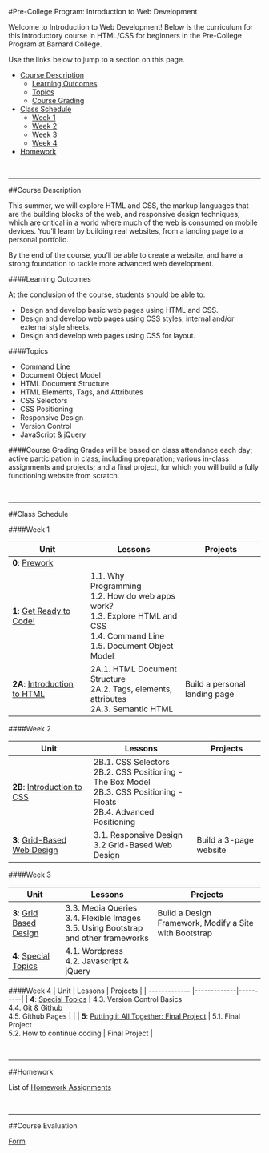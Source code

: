 #Pre-College Program: Introduction to Web Development

Welcome to Introduction to Web Development!  Below is the curriculum for this introductory course in HTML/CSS for beginners in the Pre-College Program at Barnard College. 

Use the links below to jump to a section on this page.

- [Course Description](#description)
	- [Learning Outcomes](#outcomes)
	- [Topics](#topics)
	- [Course Grading](#grading)
- [Class Schedule](#schedule)
	- [Week 1](#week1)
	- [Week 2](#week2)
	- [Week 3](#week3)
	- [Week 4](#week4)
- [Homework](#homework)

<br>
<hr height="10px">

##<a id="description">Course Description</a>

This summer, we will explore HTML and CSS, the markup languages that are the building blocks of the web, and responsive design techniques, which are critical in a world where much of the web is consumed on mobile devices.  You’ll learn by building real websites, from a landing page to a personal portfolio.  

By the end of the course, you’ll be able to create a website, and have a strong foundation to tackle more advanced web development.

####<a id="outcomes">Learning Outcomes</a> 

At the conclusion of the course, students should be able to:

- Design and develop basic web pages using HTML and CSS.
- Design and develop web pages using CSS styles, internal and/or external style sheets.
- Design and develop web pages using CSS for layout.

####<a id="topics">Topics</a>

- Command Line
- Document Object Model
- HTML Document Structure
- HTML Elements, Tags, and Attributes
- CSS Selectors
- CSS Positioning
- Responsive Design
- Version Control
- JavaScript & jQuery

####<a id="grading">Course Grading</a>
Grades will be based on class attendance each day; active participation in class, including preparation; various in-class assignments and projects; and a final project, for which you will build a fully functioning website from scratch.

<br>
<hr height="10px">

##<a id="schedule">Class Schedule</a>

####<a id="week1">Week 1</a>

| Unit          | Lessons     | Projects |
| ------------- |-------------|----------|
| **0**: [Prework](https://github.com/fma2/pcp-intro-web-development/blob/master/units/0-prework.md)  | |  |
| **1**: [Get Ready to Code!](https://github.com/fma2/pcp-intro-web-development/blob/master/units/1-get-ready-to-code.md)  | 1.1. Why Programming <br>1.2. How do web apps work? <br>1.3. Explore HTML and CSS <br>1.4. Command Line<br> 1.5. Document Object Model |  |
| **2A**: [Introduction to HTML]()  | 2A.1. HTML Document Structure <br> 2A.2. Tags, elements, attributes<br> 2A.3. Semantic HTML | Build a personal landing page |

####<a id="week2">Week 2</a>

| Unit          | Lessons     | Projects |
| ------------- |-------------|----------|
| **2B**: [Introduction to CSS]()  |  2B.1. CSS Selectors <br> 2B.2. CSS Positioning - The Box Model <br>2B.3. CSS Positioning - Floats<br>2B.4. Advanced Positioning|  |
| **3**: [Grid-Based Web Design]()  |3.1. Responsive Design<br>3.2 Grid-Based Web Design  | Build a 3-page website |


####<a id="week3">Week 3</a>

| Unit          | Lessons     | Projects |
| ------------- |-------------|----------|
| **3**: [Grid Based Design]()  | 3.3. Media Queries<br>3.4. Flexible Images<br> 3.5. Using Bootstrap and other frameworks | Build a Design Framework, Modify a Site with Bootstrap |
| **4**: [Special Topics]()  | 4.1. Wordpress<br>4.2. Javascript & jQuery|  |


####<a id="week4">Week 4</a>
| Unit          | Lessons     | Projects |
| ------------- |-------------|----------|
| **4**: [Special Topics]()  | 4.3. Version Control Basics<br>4.4. Git & Github<br>4.5. Github Pages |  |
| **5**: [Putting it All Together: Final Project]()  | 5.1. Final Project <br>5.2. How to continue coding  | Final Project |


<br>
<hr height="10px">
##<a id="homework">Homework</a>

List of [Homework Assignments]() 

<br>
<hr height="10px">

##Course Evaluation

[Form]() 


 
